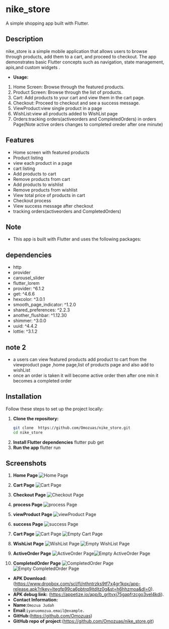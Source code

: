 # nike_store


A simple shopping app built with Flutter.

## Description

nike_store is a simple mobile application that allows users to browse through products, add them to a cart, and proceed to checkout. The app demonstrates basic Flutter concepts such as navigation, state management, apis,and custom widgets .

- **Usage:** 
1. Home Screen: Browse through the featured products.
2. Product Screen: Browse through the list of products.
3. Cart: Add products to your cart and view them in the cart page.
4. Checkout: Proceed to checkout and see a success message.
5. ViewProduct:view single product in a page
6. WishList:view all products  added to WishList page
7. Orders:tracking orders(activeorders and CompletedOrders) in orders Page(Note active orders changes to completed oreder after one minute)

## Features
- Home screen with featured products
- Product listing
- view each product in a page
- cart listing
- Add products to cart
- Remove products from cart
- Add products to wishlist
- Remove products from wishlist
- View total price of products in cart
- Checkout process
- View success message after checkout
- tracking orders(activeorders and CompletedOrders)

## Note
 - This app is built with Flutter and uses the following packages:
## dependencies
- http
- provider
- carousel_slider
- flutter_lorem
- provider: ^6.1.2
- get: ^4.6.6
- hexcolor: ^3.0.1
- smooth_page_indicator: ^1.2.0
- shared_preferences: ^2.2.3
- another_flushbar: ^1.12.30
- shimmer: ^3.0.0
- uuid: ^4.4.2
- lottie: ^3.1.2

## note 2
- a users can view featured products add product to cart from the viewproduct page ,home page,list of products page and also add to wishList
- once an order is taken it will become active order then after one min it becomes a completed order

## Installation

Follow these steps to set up the project locally:

1. **Clone the repository:**
   ```sh
   git clone  https://github.com/Omozuas/nike_store.git
   cd nike_store
2. **Install Flutter dependencies**
   flutter pub get
3. **Run the app**
   flutter run


## Screenshots

1. **Home Page**
![Home Page](assets/screenshot/homePage.png)

2. **Cart Page**
![Cart Page](assets/images/screenshot/cartPage.png)

3. **Checkout Page**
![Checkout Page](assets/screenshot/checkoutpage.png)

3. **process Page**
![process Page](assets/images/screenshot/proceedSheet.png)

4. **viewProduct Page**
![viewProduct Page](assets/screenshot/viewProductdetail.png)

5. **success Page**
![success Page](assets/screenshot/successPage.png)

6. **Cart Page**
![Cart Page](assets/screenshot/cartPage.png) ![Empty Cart Page](assets/screenshot/cartpage2.png)

7. **WishList Page**
![WishList Page](assets/screenshot/wishlistPage.png) ![Empty WishList Page](assets/screenshot/emptywishlist.png)

8. **ActiveOrder Page**
![ActiveOrder Page](assets/screenshot/activeOrderpage.png)![Empty ActiveOrder Page](assets/screenshot/emptyActiveorder.png)

7. **CompletedOrder Page**
![CompletedOrder Page](assets/screenshot/wishlistPage.png) ![Empty CompletedOrder Page](assets/screenshot/completedOrderPage.png)

- **APK Download:** (https://www.dropbox.com/scl/fi/nthntrzks9tf7x4gr1kqx/app-release.apk?rlkey=ltegfp99ca6pbtrq9jtdltz0g&st=h6hhzmoa&dl=0).
- **APK debug link:** (https://appetize.io/app/b_grltvxj75gapfrzcgo3vel4kdi).
- **Contact Information:** 
- **Name**:`Omozua Judah ` 
- **Email**:`iyanuomozua.email@example.` 
- **GitHub**:(https://github.com/Omozuas)
- **GitHub repo of project**:(https://github.com/Omozuas/nike_store.git) 

